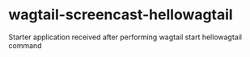 # wagtail-screencast-hellowagtail
Starter application received after performing wagtail start hellowagtail command
